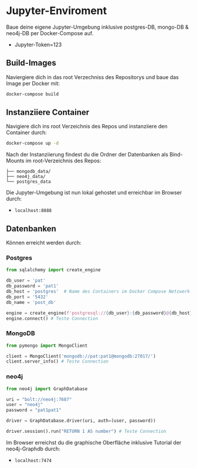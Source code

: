 # Jupyter-Enviroment
Baue deine eigene Jupyter-Umgebung  inklusive postgres-DB, mongo-DB & neo4j-DB per Docker-Compose auf.
- Jupyter-Token=123

## Build-Images
 Naviergiere dich in das root Verzechniss des Repositorys und baue das Image per Docker mit:
 ```sh
docker-compose build
```

## Instanziiere Container
Navigiere dich ins root Verzeichnis des Repos und instanziiere den Container durch:
```sh
docker-compose up -d
```
Nach der Instanziierung findest du die Ordner der Datenbanken als Bind-Mounts im root-Verzeichnis des Repos:
```jupyter_environment/
├── mongodb_data/
├── neo4j_data/
└── postgres_data
```

Die Jupyter-Umgebung ist nun lokal gehostet und erreichbar im Browser durch:
- `localhost:8888`

## Datenbanken
Können erreicht werden durch:

### Postgres

```python
from sqlalchemy import create_engine

db_user = 'pat'
db_password = 'pat1'
db_host = 'postgres'  # Name des Containers im Docker Compose Netzwerk
db_port = '5432'
db_name = 'post_db'

engine = create_engine(f'postgresql://{db_user}:{db_password}@{db_host}:{db_port}/{db_name}')
engine.connect() # Teste Connection
```

### MongoDB
```python
from pymongo import MongoClient

client = MongoClient('mongodb://pat:pat1@mongodb:27017/')
client.server_info() # Teste Connection
```

### neo4j
```python
from neo4j import GraphDatabase

uri = "bolt://neo4j:7687"
user = "neo4j"
password = "pat1pat1"

driver = GraphDatabase.driver(uri, auth=(user, password))

driver.session().run("RETURN 1 AS number") # Teste Connection
```
Im Browser erreichst du die graphische Oberfläche inklusive Tutorial der neo4j-Graphdb durch: 
- `localhost:7474`
